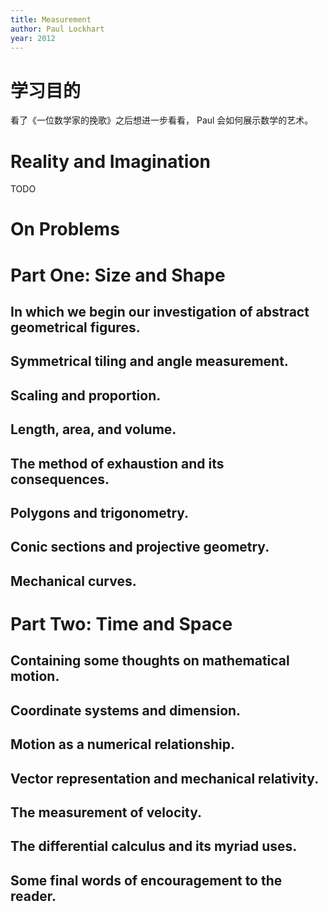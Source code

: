 ```yaml
---
title: Measurement
author: Paul Lockhart
year: 2012
---
```


# 学习目的

看了《一位数学家的挽歌》之后想进一步看看，
Paul 会如何展示数学的艺术。

# Reality and Imagination

TODO

# On Problems

# Part One: Size and Shape

## In which we begin our investigation of abstract geometrical figures.
## Symmetrical tiling and angle measurement.
## Scaling and proportion.
## Length, area, and volume.
## The method of exhaustion and its consequences.
## Polygons and trigonometry.
## Conic sections and projective geometry.
## Mechanical curves.

# Part Two: Time and Space

## Containing some thoughts on mathematical motion.
## Coordinate systems and dimension.
## Motion as a numerical relationship.
## Vector representation and mechanical relativity.
## The measurement of velocity.
## The differential calculus and its myriad uses.
## Some final words of encouragement to the reader.
